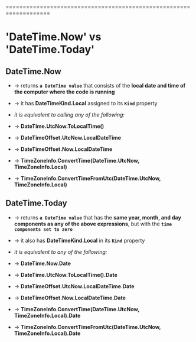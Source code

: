 ===================================================================
# 'DateTime.Now' vs 'DateTime.Today'

## DateTime.Now 
* -> returns **`a DateTime value`** that consists of the **local date and time of the computer where the code is running**
* -> it has **DateTimeKind.Local** assigned to its **`Kind`** property

* _it is equivalent to calling any of the following:_
* -> **DateTime.UtcNow.ToLocalTime()**
* -> **DateTimeOffset.UtcNow.LocalDateTime**
* -> **DateTimeOffset.Now.LocalDateTime**
* -> **TimeZoneInfo.ConvertTime(DateTime.UtcNow, TimeZoneInfo.Local)**
* -> **TimeZoneInfo.ConvertTimeFromUtc(DateTime.UtcNow, TimeZoneInfo.Local)**

## DateTime.Today 
* -> returns **`a DateTime value`** that has the **same year, month, and day components as any of the above expressions**, but with the **`time components set to zero`**
* -> it also has **DateTimeKind.Local** in its **`Kind`** property

* _it is equivalent to any of the following:_
* -> **DateTime.Now.Date**
* -> **DateTime.UtcNow.ToLocalTime().Date**
* -> **DateTimeOffset.UtcNow.LocalDateTime.Date**
* -> **DateTimeOffset.Now.LocalDateTime.Date**
* -> **TimeZoneInfo.ConvertTime(DateTime.UtcNow, TimeZoneInfo.Local).Date**
* -> **TimeZoneInfo.ConvertTimeFromUtc(DateTime.UtcNow, TimeZoneInfo.Local).Date**

